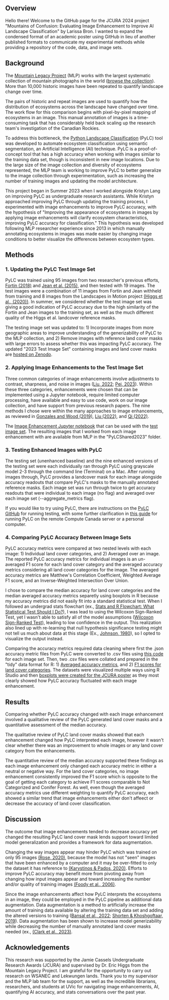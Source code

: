 ## Overview
Hello there! Welcome to the GitHub page for the JCURA 2024 project "Mountains of Confusion: Evaluating Image Enhancement to Improve AI Landscape Classification" by Larissa Bron. I wanted to expand the condensed format of an academic poster using GitHub in lieu of another published formats to communicate my experimental methods while providing a repository of the code, data, and image sets. 

## Background
The [Mountain Legacy Project](https://mountainlegacy.ca/about) (MLP) works with the largest systematic collection of mountain photographs in the world ([browse the collection](https://explore.mountainlegacy.ca/)). More than 10,000 historic images have been repeated to quantify landscape change over time. 

The pairs of historic and repeat images are used to quantify how the distribution of ecosystems across the landscape have changed over time. The work flow for this comparison begins with pixel-by-pixel mapping of ecosystems in an image. This manual annotation of images is a time-consuming task that has considerably held back scaling up the research team's investigation of the Canadian Rockies. 

To address this bottleneck, the [Python Landscape Classification](https://github.com/scrose/pylc) (PyLC) tool was developed to automate ecosystem classification using semantic segmentation, an Artificial Intelligence (AI) technique. PyLC is a proof-of-concept tool that has a high accuracy when working with images similar to the training data set, though is inconsistent in new image locations. Due to the large size of the image collection and diversity of ecosystems represented, the MLP team is working to improve PyLC to better generalize to the image collection through experimentation, such as increasing the number of training images and updating the model architecture.  

This project began in Summer 2023 when I worked alongside Kristyn Lang on improving PyLC as undergraduate research assistants. While Kristyn approached improving PyLC through updating the training process, I experimented with image enhancements to improve PyLC accuracy, with the hypothesis of "Improving the appearance of ecosystems in images by applying image enhancements will clarify ecosystem characteristics, improving PyLC accuracy for classification." This hypothesis was developed following MLP researcher experience since 2013 in which manually annotating ecosystems in images was made easier by changing image conditions to better visualize the differences between ecosystem types. 

## Methods

### 1. Updating the PyLC Test Image Set
PyLC was trained using 95 images from two researcher's previous efforts, [Fortin (2018)](https://dspace.library.uvic.ca/items/0a911eb0-53bf-4a82-a75a-8b6949c28edd) and [Jean et al. (2015)](https://ieeexplore.ieee.org/document/7045940), and then tested with 19 images. The test images were a combination of 11 images from Fortin and Jean withheld from training and 8 images from the Landscapes in Motion project [(Higgs et al., (2020))](https://friresearch.ca/publications/advances-visual-applications-visualizing-quantifying-landscape-change-sw-alberta-using). In summer, we considered whether the test image set was giving a good indication of PyLC accuracy due to the high similarity of the Fortin and Jean images to the training set, as well as the much different quality of the Higgs et al. landcover reference masks. 

The testing image set was updated to: 1) Incorporate images from more geographic areas to improve understanding of the generizability of PyLC to the MLP collection, and 2) Remove images with reference land cover masks with large errors to assess whether this was impacting PyLC accuracy. The updated "2023 Test Image Set" containing images and land cover masks are [hosted on Zenodo](https://zenodo.org/records/10827942?token=eyJhbGciOiJIUzUxMiJ9.eyJpZCI6ImQxZmJjNThlLTBhYmMtNDFlNC1hNzEyLTRmN2Q5ZDBmYjk0NCIsImRhdGEiOnt9LCJyYW5kb20iOiJiMzBkZDJiOGRiOTE1YjQ3NmQ1YzlmYjE4ZWI0YjhmOSJ9.pIpAVBCVxQtuO7YLUgFzyJqd7uvoYQ80QfVYuiDsXcXl5Kbmhhr6bybNTYg-6S0n2dsBEUZjGR-lR6-2Vr1ZOA). 

### 2. Applying Image Enhancements to the Test Image Set
Three common categories of image enhancements involve adjustments to contrast, sharpness, and noise in images ([Liu, 2022](https://www.sciencedirect.com/science/article/abs/pii/S1051200422001646#se0070); [Pei, 2023](https://www.sciencedirect.com/science/article/pii/S0264127523005014#b0140)). Within these three categories, enhancements were chosen that can be implemented using a Jupyter notebook, require limited computer processing, have available and easy to use code, work on our image collection, and have support from previous research papers. The nine methods I chose were within the many approaches to image enhancements, as reviewed in [Gonzales and Wood (2019)](https://dl.icdst.org/pdfs/files4/01c56e081202b62bd7d3b4f8545775fb.pdf), [Liu (2022)](https://www.sciencedirect.com/science/article/abs/pii/S1051200422001646#se0070), and [Qi (2022)](https://link.springer.com/article/10.1007/s11831-021-09587-6). 

The [Image Enhancement Jupyter notebook](https://github.com/larissaissabron/JCURA_PyLC_2024/blob/main/JCURA2024_ImageEnhancementCode.ipynb) that can be used with the [test image set](https://zenodo.org/records/10827942?token=eyJhbGciOiJIUzUxMiJ9.eyJpZCI6ImQxZmJjNThlLTBhYmMtNDFlNC1hNzEyLTRmN2Q5ZDBmYjk0NCIsImRhdGEiOnt9LCJyYW5kb20iOiJiMzBkZDJiOGRiOTE1YjQ3NmQ1YzlmYjE4ZWI0YjhmOSJ9.pIpAVBCVxQtuO7YLUgFzyJqd7uvoYQ80QfVYuiDsXcXl5Kbmhhr6bybNTYg-6S0n2dsBEUZjGR-lR6-2Vr1ZOA). The resulting images that I worked from each image enhancement with are available from MLP in the "PyLCShared2023" folder. 

### 3. Testing Enhanced Images with PyLC
The testing set (unenhanced baseline) and the nine enhanced versions of the testing set were each individually ran through PyLC using grayscale model 2-3 through the command line (Terminal) on a Mac. After running images through, PyLC provides a landcover mask for each image alongside accuracy readouts that compare PyLC's masks to the manually annotated reference masks. Each image set was run through twice to get accuracy readouts that were individual to each image (no flag) and averaged over each image set (--aggregate_metrics flag). 

If you would like to try using PyLC, there are instructions on the [PyLC GitHub](https://github.com/scrose/pylc) for running testing, with some further clarification in [this guide](https://github.com/larissaissabron/JCURA_PyLC_2024/blob/main/Guide_PyLC%20Testing%20and%20Training.pdf) for running PyLC on the remote Compute Canada server or a personal computer. 

### 4. Comparing PyLC Accuracy Between Image Sets
PyLC accuracy metrics were compared at two nested levels with each image: 1) Individual land cover categories, and 2) Averaged over an image. The reported PyLC accuracy metrics for individual images is an un-averaged F1 score for each land cover category and the averaged accuracy metrics considering all land cover categories for the image. The averaged accuracy metrics are Matthew's Correlation Coefficient, Weighted Average F1 score, and an Inverse-Weighted Intersection Over Union. 

I chose to compare the median accuracy for land cover categories and the median averaged accuracy metrics separetly using boxplots in R because my accuracy metrics did not easily fit into a standard statistical test. When I followed an undergrad stats flowchart (ex., [Stats and R Flowchart: What Statistical Test Should I Do?](https://statsandr.com/blog/what-statistical-test-should-i-do/)), I was lead to using the Wilcoxon Sign-Ranked Test, yet I wasn't able to satisfy all of the model assumptions ([Wilcoxon Sign-Ranked Test](https://pythonfordatascienceorg.wordpress.com/wilcoxon-sign-ranked-test-python/)), leading to low confidence in the output. This realization also lined up with re-learning that null hypothesis significance testing might not tell us much about data at this stage (Ex., [Johnson, 1980](https://www.jstor.org/stable/3802789)), so I opted to visualize the output instead. 

Comparing the accuracy metrics required data cleaning where first the .json accuracy metric files from PyLC were converted to .csv files using [this code](https://github.com/larissaissabron/JCURA_PyLC_2024/blob/main/JCURA2024_PyLCAccuracy_JSONtoCSV.ipynb) for each image set. Then, two .csv files were collated and prepared in the "tidy" data format for R: 1) [Averaged accuracy metrics](https://github.com/larissaissabron/JCURA_PyLC_2024/blob/main/image_mcc_wmf1_iwmiou.csv), and 2) [F1 scores for land cover categories](https://github.com/larissaissabron/JCURA_PyLC_2024/blob/main/img_en_lccf1.csv). The datasets were visualized multiple ways using R Studio and then [boxplots were created for the JCURA poster](https://github.com/larissaissabron/JCURA_PyLC_2024/blob/main/JCURA2024_BoxplotsRScript.R) as they most clearly showed how PyLC accuracy fluctuated with each image enhancement. 

## Results
Comparing whether PyLC accuracy changed with each image enhancement involved a qualitative review of the PyLC generated land cover masks and a quantitative assessment of the median accuracy. 

The qualitative review of PyLC land cover masks showed that each enhancement changed how PyLC interpreted each image, however it wasn't clear whether there was an improvement to whole images or any land cover category from the enhancements. 

The quantitative review of the median accuracy supported these findings as each image enhancement only changed each accuracy metric in either a neutral or negative way. For the land cover categories, no image enhancement consistently improved the F1 score which is opposite to the goal of getting each category to achieve F1 scores comparable to Not Categorized and Conifer Forest. As well, even though the averaged accuracy metrics use different weighting to quantify PyLC accuracy, each showed a similar trend that image enhancements either don't affeect or decrease the accuracy of land cover classification. 

## Discussion 
The outcome that image enhancements tended to decrease accuracy yet changed the resulting PyLC land cover mask lends support toward limited model generalization and provides a framework for data augmentation. 

Changing the way images appear may hinder PyLC which was trained on only 95 images [(Rose, 2020)](https://github.com/scrose/pylc), because the model has not "seen" images that have been enhanced by a computer and it may be over-fitted to only the dataset it has reference to [(Karystinos & Pados, 2020)](https://ieeexplore.ieee.org/document/870038). Efforts to improve PyLC accuracy may benefit more from pivoting away from changing how input images appear and toward increasing the number and/or quality of training images [(Foody et al., 2006)](https://www.sciencedirect.com/science/article/pii/S0034425706001234). 

Since the image enhancements affect how PyLC interprets the ecosystems in an image, they could be employed in the PyLC pipeline as additional data augmentation. Data augmentation is a method to artificially increase the amount of training data available by altering the training data set and adding the altered versions to training ([Bansal et al., 2022](https://dl.acm.org/doi/10.1145/3502287); [Shorten & Khoshgoftaar, 2019](https://journalofbigdata.springeropen.com/articles/10.1186/s40537-019-0197-0)). Data augmentation has been shown to increase model generizability while decreasing the number of manually annotated land cover masks needed (ex., [(Clark et al., 2023)](https://www.mdpi.com/2073-445X/12/7/1268). 

## Acknowledgements
This research was supported by the Jamie Cassels Undergraduate Research Awards (JCURA) and supervised by Dr. Eric Higgs from the Mountain Legacy Project. I am grateful for the opportunity to carry out research on WSANEC and Lekwungen lands. Thank you to my supervisor and the MLP lab team for the support, as well as the incredible librarians, researchers, and students at UVic for navigating image enhancements, AI, quantifying AI accuracy, and stats conversations over the past year. 

